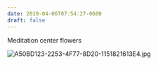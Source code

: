 ```yaml
---
date: 2019-04-06T07:54:27-0600
draft: false
---
```




Meditation center flowers

![A50BD123-2253-4F77-8D20-1151821613E4.jpg](http://ianwhitney.micro.blog/uploads/2019/bee664edb5.jpg)



